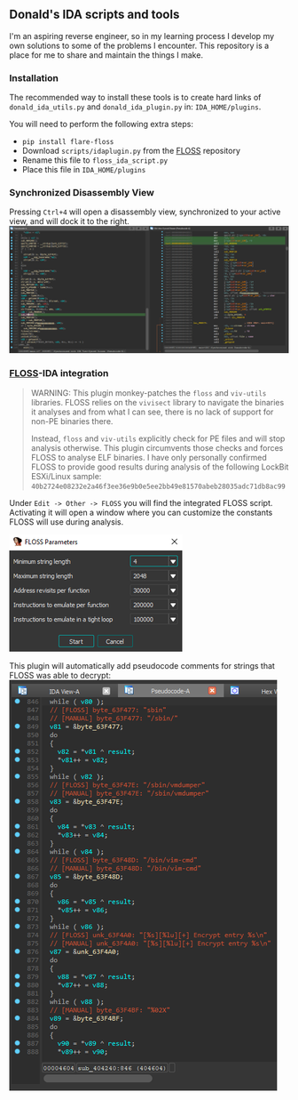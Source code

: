 ## Donald's IDA scripts and tools
I'm an aspiring reverse engineer, so in my learning process I develop my own solutions to some of the problems I encounter. This repository is a place for me to share and maintain the things I make.

### Installation
The recommended way to install these tools is to create hard links of ``donald_ida_utils.py`` and ``donald_ida_plugin.py`` in: ``IDA_HOME/plugins``.

You will need to perform the following extra steps:
* ``pip install flare-floss``
* Download ``scripts/idaplugin.py`` from the [FLOSS](https://github.com/mandiant/flare-floss/tree/master/scripts) repository
* Rename this file to ``floss_ida_script.py``
* Place this file in ``IDA_HOME/plugins``


### Synchronized Disassembly View 

Pressing ``Ctrl+4`` will open a disassembly view, synchronized to your active view, and will dock it to the right.
![Synchronized Disassembly View](/img/synced_disasm_view.png)

### [FLOSS](https://github.com/mandiant/flare-floss)-IDA integration
> WARNING: This plugin monkey-patches the ``floss`` and ``viv-utils`` libraries. FLOSS relies on the ``vivisect`` library to navigate the binaries it analyses and from what I can see, there is no lack of support for non-PE binaries there.
>
> Instead, ``floss`` and ``viv-utils`` explicitly check for PE files and will stop analysis otherwise. This plugin circumvents those checks and forces FLOSS to analyse ELF binaries. I have only personally confirmed FLOSS to provide good results during analysis of the following LockBit ESXi/Linux sample: ``40b2724e08232e2a46f3ee36e9b0e5ee2bb49e81570abeb28035adc71db8ac99``

Under ``Edit -> Other -> FLOSS`` you will find the integrated FLOSS script. Activating it will open a window where you can customize the constants FLOSS will use during analysis.

![FLOSS Options](/img/floss_options.png)

This plugin will automatically add pseudocode comments for strings that FLOSS was able to decrypt:
![FLOSS Pseudocode Comments](/img/floss_performance.png)

